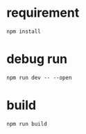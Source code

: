 # requirement
```
npm install
```

# debug run
```
npm run dev -- --open
```

# build
```
npm run build
```